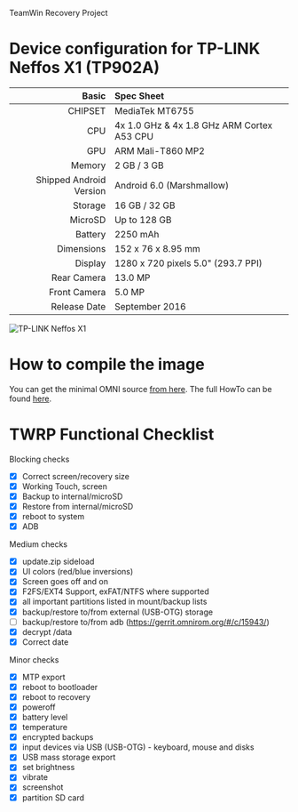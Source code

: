 TeamWin Recovery Project

Device configuration for TP-LINK Neffos X1 (TP902A)
=====================================

Basic   | Spec Sheet
-------:|:-------------------------
CHIPSET | MediaTek MT6755
CPU     | 4x 1.0 GHz & 4x 1.8 GHz ARM Cortex A53 CPU
GPU     | ARM Mali-T860 MP2
Memory  | 2 GB / 3 GB
Shipped Android Version | Android 6.0 (Marshmallow)
Storage | 16 GB / 32 GB
MicroSD | Up to 128 GB
Battery | 2250 mAh
Dimensions | 152 x 76 x 8.95 mm
Display | 1280 x 720 pixels 5.0" (293.7 PPI)
Rear Camera  | 13.0 MP
Front Camera | 5.0 MP
Release Date | September 2016

![TP-LINK Neffos X1](http://www.neffos.com/res/upfile/product/20160901112338.png "TP-LINK Neffos X1")

How to compile the image
=====================================
You can get the minimal OMNI source [from here](https://github.com/minimal-manifest-twrp/platform_manifest_twrp_omni).
The full HowTo can be found [here](https://forum.xda-developers.com/showthread.php?t=1943625).

TWRP Functional Checklist
=====================================

Blocking checks
- [x] Correct screen/recovery size
- [x] Working Touch, screen
- [x] Backup to internal/microSD
- [x] Restore from internal/microSD
- [x] reboot to system
- [x] ADB

Medium checks
- [x] update.zip sideload
- [x] UI colors (red/blue inversions)
- [x] Screen goes off and on
- [x] F2FS/EXT4 Support, exFAT/NTFS where supported
- [x] all important partitions listed in mount/backup lists
- [x] backup/restore to/from external (USB-OTG) storage
- [ ] backup/restore to/from adb (https://gerrit.omnirom.org/#/c/15943/)
- [x] decrypt /data
- [x] Correct date

Minor checks
- [x] MTP export
- [x] reboot to bootloader
- [x] reboot to recovery
- [x] poweroff
- [x] battery level
- [x] temperature
- [x] encrypted backups
- [x] input devices via USB (USB-OTG) - keyboard, mouse and disks
- [x] USB mass storage export
- [x] set brightness
- [x] vibrate
- [x] screenshot
- [x] partition SD card

